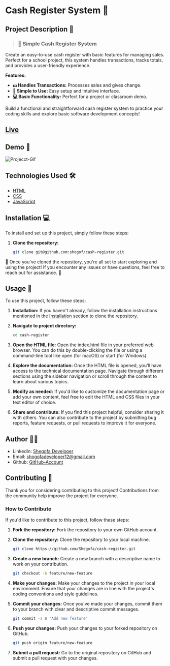 # Cash Register System 🚀

## Project Description 📝

> ### 🛒 **Simple Cash Register System**

Create an easy-to-use cash register with basic features for managing sales. Perfect for a school project, this system handles transactions, tracks totals, and provides a user-friendly experience.

**Features:**

- **💵 Handles Transactions:** Processes sales and gives change.
- **🔄 Simple to Use:** Easy setup and intuitive interface.
- **💻 Basic Functionality:** Perfect for a project or classroom demo.

Build a functional and straightforward cash register system to practice your coding skills and explore basic software development concepts!

## [Live](https://shogof.github.io/build-a-cash-register/)

## Demo 📸

![Projecct-Gif](https://media.giphy.com/media/v1.Y2lkPTc5MGI3NjExZDZrdnpnbmdqZWpkcml4dXgwcnU1MGgybW5pMWNuNmxhdWUxcHN0OCZlcD12MV9pbnRlcm5hbF9naWZfYnlfaWQmY3Q9Zw/Lhto0JTQnMUjbWj7Us/giphy.gif)

## Technologies Used 🛠️

- [HTML](https://developer.mozilla.org/en-US/docs/Web/HTML)
- [CSS](https://developer.mozilla.org/en-US/docs/Web/CSS)
- [JavaScript](https://developer.mozilla.org/en-US/docs/Web/JavaScript)

## Installation 💻

To install and set up this project, simply follow these steps:

1. **Clone the repository:**
   ```bash
   git clone git@github.com:shogof/cash-register.git
   ```

🎉 Once you've cloned the repository, you're all set to start exploring and using the project! If you encounter any issues or have questions, feel free to reach out for assistance. 🚀

## Usage 🎯

To use this project, follow these steps:

1. **Installation:**
   If you haven't already, follow the installation instructions mentioned in the [Installation](#installation-) section to clone the repository.

2. **Navigate to project directory:**
   ```bash
   cd cash-register
   ```
3. **Open the HTML file:**
   Open the index.html file in your preferred web browser. You can do this by double-clicking the file or using a command-line tool like open (for macOS) or start (for Windows).

4. **Explore the documentation:**
   Once the HTML file is opened, you'll have access to the technical documentation page. Navigate through different sections using the sidebar navigation or scroll through the content to learn about various topics.

5. **Modify as needed:**
   If you'd like to customize the documentation page or add your own content, feel free to edit the HTML and CSS files in your text editor of choice.

6. **Share and contribute:**
   If you find this project helpful, consider sharing it with others. You can also contribute to the project by submitting bug reports, feature requests, or pull requests to improve it for everyone.

## Author 👩‍💻

- LinkedIn: [Shegofa Developer](www.linkedin.com/in/shegofa-developer-aa362030b)
- Email: shogofadeveloper12@gmail.com
- Github: [GitHub-Account](https://github.com/shogof)

## Contributing 🤝

Thank you for considering contributing to this project! Contributions from the community help improve the project for everyone.

### How to Contribute

If you'd like to contribute to this project, follow these steps:

1.  **Fork the repository:**
    Fork the repository to your own GitHub account.

2.  **Clone the repository:**
    Clone the repository to your local machine.

    ```bash
    git clone https://github.com/Shegofa/cash-register.git
    ```

3.  **Create a new branch:**
    Create a new branch with a descriptive name to work on your contribution.

    ```bash
    git checkout -b feature/new-feature

    ```

4.  **Make your changes:**
    Make your changes to the project in your local environment. Ensure that your changes are in line with the project's coding conventions and style guidelines.

5.  **Commit your changes:**
    Once you've made your changes, commit them to your branch with clear and descriptive commit messages.

    ```bash
    git commit -a m 'Add new feature'

    ```

6.  **Push your changes:**
    Push your changes to your forked repository on GitHub.

    ```bash
    git push origin feature/new-feature

    ```

7.  **Submit a pull request:**
    Go to the original repository on GitHub and submit a pull request with your changes.
